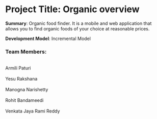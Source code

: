 # Project Title: Organic overview

<b>Summary</b>: Organic food finder. It is a mobile and web application that allows you to find organic foods of your choice at reasonable prices.

<b>Development Model</b>: Incremental Model

### Team Members: 
<br> Armili Paturi </br>
<br> Yesu Rakshana </br>
<br> Manogna Narishetty </br>
<br> Rohit Bandameedi </br>
<br> Venkata Jaya Rami Reddy </br>
